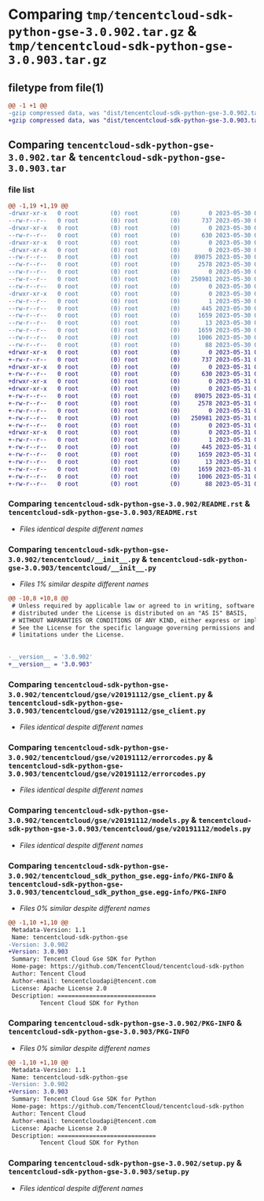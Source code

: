 # Comparing `tmp/tencentcloud-sdk-python-gse-3.0.902.tar.gz` & `tmp/tencentcloud-sdk-python-gse-3.0.903.tar.gz`

## filetype from file(1)

```diff
@@ -1 +1 @@
-gzip compressed data, was "dist/tencentcloud-sdk-python-gse-3.0.902.tar", last modified: Tue May 30 00:24:20 2023, max compression
+gzip compressed data, was "dist/tencentcloud-sdk-python-gse-3.0.903.tar", last modified: Wed May 31 02:12:39 2023, max compression
```

## Comparing `tencentcloud-sdk-python-gse-3.0.902.tar` & `tencentcloud-sdk-python-gse-3.0.903.tar`

### file list

```diff
@@ -1,19 +1,19 @@
-drwxr-xr-x   0 root         (0) root         (0)        0 2023-05-30 00:24:20.000000 tencentcloud-sdk-python-gse-3.0.902/
--rw-r--r--   0 root         (0) root         (0)      737 2023-05-30 00:24:20.000000 tencentcloud-sdk-python-gse-3.0.902/README.rst
-drwxr-xr-x   0 root         (0) root         (0)        0 2023-05-30 00:24:20.000000 tencentcloud-sdk-python-gse-3.0.902/tencentcloud/
--rw-r--r--   0 root         (0) root         (0)      630 2023-05-30 00:24:20.000000 tencentcloud-sdk-python-gse-3.0.902/tencentcloud/__init__.py
-drwxr-xr-x   0 root         (0) root         (0)        0 2023-05-30 00:24:20.000000 tencentcloud-sdk-python-gse-3.0.902/tencentcloud/gse/
-drwxr-xr-x   0 root         (0) root         (0)        0 2023-05-30 00:24:20.000000 tencentcloud-sdk-python-gse-3.0.902/tencentcloud/gse/v20191112/
--rw-r--r--   0 root         (0) root         (0)    89075 2023-05-30 00:24:20.000000 tencentcloud-sdk-python-gse-3.0.902/tencentcloud/gse/v20191112/gse_client.py
--rw-r--r--   0 root         (0) root         (0)     2578 2023-05-30 00:24:20.000000 tencentcloud-sdk-python-gse-3.0.902/tencentcloud/gse/v20191112/errorcodes.py
--rw-r--r--   0 root         (0) root         (0)        0 2023-05-30 00:24:20.000000 tencentcloud-sdk-python-gse-3.0.902/tencentcloud/gse/v20191112/__init__.py
--rw-r--r--   0 root         (0) root         (0)   250981 2023-05-30 00:24:20.000000 tencentcloud-sdk-python-gse-3.0.902/tencentcloud/gse/v20191112/models.py
--rw-r--r--   0 root         (0) root         (0)        0 2023-05-30 00:24:20.000000 tencentcloud-sdk-python-gse-3.0.902/tencentcloud/gse/__init__.py
-drwxr-xr-x   0 root         (0) root         (0)        0 2023-05-30 00:24:20.000000 tencentcloud-sdk-python-gse-3.0.902/tencentcloud_sdk_python_gse.egg-info/
--rw-r--r--   0 root         (0) root         (0)        1 2023-05-30 00:24:20.000000 tencentcloud-sdk-python-gse-3.0.902/tencentcloud_sdk_python_gse.egg-info/dependency_links.txt
--rw-r--r--   0 root         (0) root         (0)      445 2023-05-30 00:24:20.000000 tencentcloud-sdk-python-gse-3.0.902/tencentcloud_sdk_python_gse.egg-info/SOURCES.txt
--rw-r--r--   0 root         (0) root         (0)     1659 2023-05-30 00:24:20.000000 tencentcloud-sdk-python-gse-3.0.902/tencentcloud_sdk_python_gse.egg-info/PKG-INFO
--rw-r--r--   0 root         (0) root         (0)       13 2023-05-30 00:24:20.000000 tencentcloud-sdk-python-gse-3.0.902/tencentcloud_sdk_python_gse.egg-info/top_level.txt
--rw-r--r--   0 root         (0) root         (0)     1659 2023-05-30 00:24:20.000000 tencentcloud-sdk-python-gse-3.0.902/PKG-INFO
--rw-r--r--   0 root         (0) root         (0)     1006 2023-05-30 00:24:20.000000 tencentcloud-sdk-python-gse-3.0.902/setup.py
--rw-r--r--   0 root         (0) root         (0)       88 2023-05-30 00:24:20.000000 tencentcloud-sdk-python-gse-3.0.902/setup.cfg
+drwxr-xr-x   0 root         (0) root         (0)        0 2023-05-31 02:12:39.000000 tencentcloud-sdk-python-gse-3.0.903/
+-rw-r--r--   0 root         (0) root         (0)      737 2023-05-31 02:12:38.000000 tencentcloud-sdk-python-gse-3.0.903/README.rst
+drwxr-xr-x   0 root         (0) root         (0)        0 2023-05-31 02:12:39.000000 tencentcloud-sdk-python-gse-3.0.903/tencentcloud/
+-rw-r--r--   0 root         (0) root         (0)      630 2023-05-31 02:12:38.000000 tencentcloud-sdk-python-gse-3.0.903/tencentcloud/__init__.py
+drwxr-xr-x   0 root         (0) root         (0)        0 2023-05-31 02:12:39.000000 tencentcloud-sdk-python-gse-3.0.903/tencentcloud/gse/
+drwxr-xr-x   0 root         (0) root         (0)        0 2023-05-31 02:12:39.000000 tencentcloud-sdk-python-gse-3.0.903/tencentcloud/gse/v20191112/
+-rw-r--r--   0 root         (0) root         (0)    89075 2023-05-31 02:12:38.000000 tencentcloud-sdk-python-gse-3.0.903/tencentcloud/gse/v20191112/gse_client.py
+-rw-r--r--   0 root         (0) root         (0)     2578 2023-05-31 02:12:38.000000 tencentcloud-sdk-python-gse-3.0.903/tencentcloud/gse/v20191112/errorcodes.py
+-rw-r--r--   0 root         (0) root         (0)        0 2023-05-31 02:12:38.000000 tencentcloud-sdk-python-gse-3.0.903/tencentcloud/gse/v20191112/__init__.py
+-rw-r--r--   0 root         (0) root         (0)   250981 2023-05-31 02:12:38.000000 tencentcloud-sdk-python-gse-3.0.903/tencentcloud/gse/v20191112/models.py
+-rw-r--r--   0 root         (0) root         (0)        0 2023-05-31 02:12:38.000000 tencentcloud-sdk-python-gse-3.0.903/tencentcloud/gse/__init__.py
+drwxr-xr-x   0 root         (0) root         (0)        0 2023-05-31 02:12:39.000000 tencentcloud-sdk-python-gse-3.0.903/tencentcloud_sdk_python_gse.egg-info/
+-rw-r--r--   0 root         (0) root         (0)        1 2023-05-31 02:12:39.000000 tencentcloud-sdk-python-gse-3.0.903/tencentcloud_sdk_python_gse.egg-info/dependency_links.txt
+-rw-r--r--   0 root         (0) root         (0)      445 2023-05-31 02:12:39.000000 tencentcloud-sdk-python-gse-3.0.903/tencentcloud_sdk_python_gse.egg-info/SOURCES.txt
+-rw-r--r--   0 root         (0) root         (0)     1659 2023-05-31 02:12:39.000000 tencentcloud-sdk-python-gse-3.0.903/tencentcloud_sdk_python_gse.egg-info/PKG-INFO
+-rw-r--r--   0 root         (0) root         (0)       13 2023-05-31 02:12:39.000000 tencentcloud-sdk-python-gse-3.0.903/tencentcloud_sdk_python_gse.egg-info/top_level.txt
+-rw-r--r--   0 root         (0) root         (0)     1659 2023-05-31 02:12:39.000000 tencentcloud-sdk-python-gse-3.0.903/PKG-INFO
+-rw-r--r--   0 root         (0) root         (0)     1006 2023-05-31 02:12:38.000000 tencentcloud-sdk-python-gse-3.0.903/setup.py
+-rw-r--r--   0 root         (0) root         (0)       88 2023-05-31 02:12:39.000000 tencentcloud-sdk-python-gse-3.0.903/setup.cfg
```

### Comparing `tencentcloud-sdk-python-gse-3.0.902/README.rst` & `tencentcloud-sdk-python-gse-3.0.903/README.rst`

 * *Files identical despite different names*

### Comparing `tencentcloud-sdk-python-gse-3.0.902/tencentcloud/__init__.py` & `tencentcloud-sdk-python-gse-3.0.903/tencentcloud/__init__.py`

 * *Files 1% similar despite different names*

```diff
@@ -10,8 +10,8 @@
 # Unless required by applicable law or agreed to in writing, software
 # distributed under the License is distributed on an "AS IS" BASIS,
 # WITHOUT WARRANTIES OR CONDITIONS OF ANY KIND, either express or implied.
 # See the License for the specific language governing permissions and
 # limitations under the License.
 
 
-__version__ = '3.0.902'
+__version__ = '3.0.903'
```

### Comparing `tencentcloud-sdk-python-gse-3.0.902/tencentcloud/gse/v20191112/gse_client.py` & `tencentcloud-sdk-python-gse-3.0.903/tencentcloud/gse/v20191112/gse_client.py`

 * *Files identical despite different names*

### Comparing `tencentcloud-sdk-python-gse-3.0.902/tencentcloud/gse/v20191112/errorcodes.py` & `tencentcloud-sdk-python-gse-3.0.903/tencentcloud/gse/v20191112/errorcodes.py`

 * *Files identical despite different names*

### Comparing `tencentcloud-sdk-python-gse-3.0.902/tencentcloud/gse/v20191112/models.py` & `tencentcloud-sdk-python-gse-3.0.903/tencentcloud/gse/v20191112/models.py`

 * *Files identical despite different names*

### Comparing `tencentcloud-sdk-python-gse-3.0.902/tencentcloud_sdk_python_gse.egg-info/PKG-INFO` & `tencentcloud-sdk-python-gse-3.0.903/tencentcloud_sdk_python_gse.egg-info/PKG-INFO`

 * *Files 0% similar despite different names*

```diff
@@ -1,10 +1,10 @@
 Metadata-Version: 1.1
 Name: tencentcloud-sdk-python-gse
-Version: 3.0.902
+Version: 3.0.903
 Summary: Tencent Cloud Gse SDK for Python
 Home-page: https://github.com/TencentCloud/tencentcloud-sdk-python
 Author: Tencent Cloud
 Author-email: tencentcloudapi@tencent.com
 License: Apache License 2.0
 Description: ============================
         Tencent Cloud SDK for Python
```

### Comparing `tencentcloud-sdk-python-gse-3.0.902/PKG-INFO` & `tencentcloud-sdk-python-gse-3.0.903/PKG-INFO`

 * *Files 0% similar despite different names*

```diff
@@ -1,10 +1,10 @@
 Metadata-Version: 1.1
 Name: tencentcloud-sdk-python-gse
-Version: 3.0.902
+Version: 3.0.903
 Summary: Tencent Cloud Gse SDK for Python
 Home-page: https://github.com/TencentCloud/tencentcloud-sdk-python
 Author: Tencent Cloud
 Author-email: tencentcloudapi@tencent.com
 License: Apache License 2.0
 Description: ============================
         Tencent Cloud SDK for Python
```

### Comparing `tencentcloud-sdk-python-gse-3.0.902/setup.py` & `tencentcloud-sdk-python-gse-3.0.903/setup.py`

 * *Files identical despite different names*

